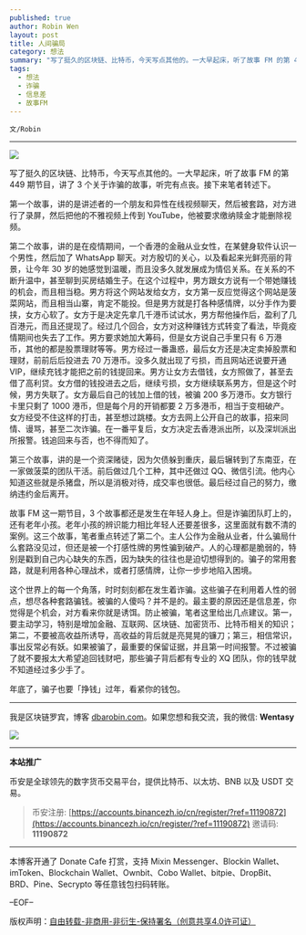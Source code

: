 ```yaml
---
published: true
author: Robin Wen
layout: post
title: 人间骗局
category: 想法
summary: "写了挺久的区块链、比特币，今天写点其他的。一大早起床，听了故事 FM 的第 449 期节目，讲了 3 个关于诈骗的故事，听完有点丧。接下来笔者转述下。这个世界上的每一个角落，时时刻刻都在发生着诈骗。这些骗子在利用着人性的弱点，想尽各种套路骗钱。被骗的人傻吗？并不是的。最主要的原因还是信息差，你觉得是个机会，对方看来你就是诱饵。防止被骗，笔者这里给出几点建议。第一，要主动学习，特别是增加金融、互联网相关的知识；第二，不要被高收益所诱导，高收益的背后就是亮晃晃的镰刀；第三，相信常识，事出反常必有妖。如果被骗了，最重要的保留证据，并且第一时间报警。不过被骗了就不要报太大希望追回钱财吧，那些骗子背后都有专业的 XQ 团队，你的钱早就不知道经过多少手了。年底了，骗子也要「挣钱」过年，看紧你的钱包。"
tags:
  - 想法
  - 诈骗
  - 信息差
  - 故事FM
---
```


`文/Robin`

***

![](https://cdn.dbarobin.com/xtgtzqf.png)

写了挺久的区块链、比特币，今天写点其他的。一大早起床，听了故事 FM 的第 449 期节目，讲了 3 个关于诈骗的故事，听完有点丧。接下来笔者转述下。

第一个故事，讲的是讲述者的一个朋友和异性在线视频聊天，然后被套路，对方进行了录屏，然后把他的不雅视频上传到 YouTube，他被要求缴纳赎金才能删除视频。

第二个故事，讲的是在疫情期间，一个香港的金融从业女性，在某健身软件认识一个男性，然后加了 WhatsApp 聊天。对方殷切的关心，以及看起来光鲜亮丽的背景，让今年 30 岁的她感觉到温暖，而且没多久就发展成为情侣关系。在关系的不断升温中，甚至聊到买房结婚生子。在这个过程中，男方跟女方说有一个带她赚钱的机会，而且相当稳。男方将这个网站发给女方，女方第一反应觉得这个网站是菠菜网站，而且相当山寨，肯定不能投。但是男方就是打各种感情牌，以分手作为要挟，女方心软了。女方于是决定先拿几千港币试试水，男方帮他操作后，盈利了几百港元，而且还提现了。经过几个回合，女方对这种赚钱方式转变了看法，毕竟疫情期间也失去了工作。男方要求她加大筹码，但是女方说自己手里只有 6 万港币，其他的都是股票理财等等。男方经过一番蛊惑，最后女方还是决定卖掉股票和理财，前前后后投进去 70 万港币。没多久就出现了亏损，而且网站还说要开通 VIP，继续充钱才能把之前的钱提回来。男方让女方去借钱，女方照做了，甚至去借了高利贷。女方借的钱投进去之后，继续亏损，女方继续联系男方，但是这个时候，男方失联了。女方最后自己的钱加上借的钱，被骗 200 多万港币。女方银行卡里只剩了 1000 港币，但是每个月的开销都要 2 万多港币，相当于变相破产。女方经受不住这样的打击，甚至想过跳楼。女方去网上公开自己的故事，招来同情、谩骂，甚至二次诈骗。在一番平复后，女方决定去香港派出所，以及深圳派出所报警。钱追回来与否，也不得而知了。

第三个故事，讲的是一个资深赌徒，因为欠债躲到重庆，最后辗转到了东南亚，在一家做菠菜的团队干活。前后做过几个工种，其中还做过 QQ、微信引流。他内心知道这些就是杀猪盘，所以是消极对待，成交率也很低。最后经过自己的努力，缴纳违约金后离开。

故事 FM 这一期节目，3 个故事都还是发生在年轻人身上。但是诈骗团队盯上的，还有老年小孩。老年小孩的辨识能力相比年轻人还要差很多，这里面就有数不清的案例。这三个故事，笔者重点转述了第二个。主人公作为金融从业者，什么骗局什么套路没见过，但还是被一个打感性牌的男性骗到破产。人的心理都是脆弱的，特别是戳到自己内心缺失的东西，因为缺失的往往也是迫切想得到的。骗子的常用套路，就是利用各种心理战术，或者打感情牌，让你一步步地陷入困境。

这个世界上的每一个角落，时时刻刻都在发生着诈骗。这些骗子在利用着人性的弱点，想尽各种套路骗钱。被骗的人傻吗？并不是的。最主要的原因还是信息差，你觉得是个机会，对方看来你就是诱饵。防止被骗，笔者这里给出几点建议。第一，要主动学习，特别是增加金融、互联网、区块链、加密货币、比特币相关的知识；第二，不要被高收益所诱导，高收益的背后就是亮晃晃的镰刀；第三，相信常识，事出反常必有妖。如果被骗了，最重要的保留证据，并且第一时间报警。不过被骗了就不要报太大希望追回钱财吧，那些骗子背后都有专业的 XQ 团队，你的钱早就不知道经过多少手了。

年底了，骗子也要「挣钱」过年，看紧你的钱包。

***

我是区块链罗宾，博客 [dbarobin.com](https://dbarobin.com/)。如果您想和我交流，我的微信: **Wentasy**

![](https://cdn.dbarobin.com/v4yywe2.png)

***

**本站推广**

币安是全球领先的数字货币交易平台，提供比特币、以太坊、BNB 以及 USDT 交易。

> 币安注册: [https://accounts.binancezh.io/cn/register/?ref=11190872](https://accounts.binancezh.io/cn/register/?ref=11190872)
> 邀请码: **11190872**

***

本博客开通了 Donate Cafe 打赏，支持 Mixin Messenger、Blockin Wallet、imToken、Blockchain Wallet、Ownbit、Cobo Wallet、bitpie、DropBit、BRD、Pine、Secrypto 等任意钱包扫码转账。

<center>
    <div class="--donate-button"
         data-button-id="f8b9df0d-af9a-460d-8258-d3f435445075"
    ></div>
</center>

–EOF–

版权声明：[自由转载-非商用-非衍生-保持署名（创意共享4.0许可证）](http://creativecommons.org/licenses/by-nc-nd/4.0/deed.zh)